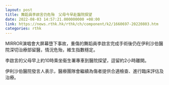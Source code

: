 ```yaml
---
layout: post
title: 舞蹈員李啟言仍危殆　父母今早赴醫院探望
date: 2022-08-03 14:57:21.000000000 +08:00
link: https://news.rthk.hk/rthk/ch/component/k2/1660697-20220803.htm
categories: rthk
---
```


MIRROR演唱會大屏幕墮下事故，重傷的舞蹈員李啟言完成手術後仍在伊利沙伯醫院深切治療部留醫，情況危殆，維生指數穩定。

李啟言的父母早上約10時乘坐衞生署專車到醫院探望，逗留約2小時離開。

伊利沙伯醫院發言人表示，醫療團隊會繼續為傷者提供合適檢查、進行臨床評估及治療。
